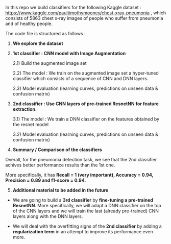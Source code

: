 In this repo we build classifiers for the following Kaggle dataset : https://www.kaggle.com/paultimothymooney/chest-xray-pneumonia ,
which consists of 5863 chest x-ray images of people who suffer from pneumonia and of healthy people.

The code file is structured as follows :

1) **We explore the dataset**

2) **1st classifier : CNN model with Image Augmentation**

     2.1) Build the augmented image set
                  
     2.2) The model : We train on the augmented image set a hyper-tuned classifier which consists of a sequence of CNN and DNN layers.
                  
     2.3) Model evaluation (learning curves, predictions on unseen data & confusion matrix)

3) **2nd classifier : Use CNN layers of pre-trained ResnetNN for feature extraction.**

     3.1) The model : We train a DNN classifier on the features obtained by the resnet model
                  
     3.2) Model evaluation (learning curves, predictions on unseen data & confusion matrix) 
                  
4) **Summary / Comparison of the classifiers**

Overall, for the pneumonia detection task, we see that the 2nd classifier achives better performance results than the 1st one.

More specifically, it has **Recall = 1 (very important), Accuracy = 0.94, Precision = 0.89 and f1-score = 0.94**.

5) **Additional material to be added in the future**

  - We are going to build a **3rd classifier** by **fine-tuning a pre-trained ResnetNN**. More specifically, we will adapt a DNN   classifier on the top of the CNN layers and we will train the last (already pre-trained) CNN layers along with the DNN layers.

  - We will deal with the overfitting signs of the **2nd classifier** by adding a **regularization term** in an attempt to improve its performance even more.
